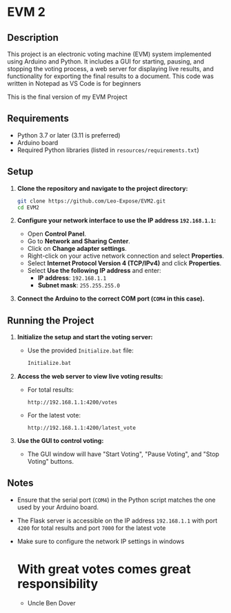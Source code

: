 # EVM 2 


## Description
This project is an electronic voting machine (EVM) system implemented using Arduino and Python. It includes a GUI for starting, pausing, and stopping the voting process, a web server for displaying live results, and functionality for exporting the final results to a document. This code was written in Notepad as VS Code is for beginners

This is the final version of my EVM Project

## Requirements

- Python 3.7 or later (3.11 is preferred)
- Arduino board
- Required Python libraries (listed in `resources/requirements.txt`)

## Setup

1. **Clone the repository and navigate to the project directory:**
    ```sh
    git clone https://github.com/Leo-Expose/EVM2.git
    cd EVM2
    ```

2. **Configure your network interface to use the IP address `192.168.1.1`:**
    - Open **Control Panel**.
    - Go to **Network and Sharing Center**.
    - Click on **Change adapter settings**.
    - Right-click on your active network connection and select **Properties**.
    - Select **Internet Protocol Version 4 (TCP/IPv4)** and click **Properties**.
    - Select **Use the following IP address** and enter:
      - **IP address**: `192.168.1.1`
      - **Subnet mask**: `255.255.255.0`

3. **Connect the Arduino to the correct COM port (`COM4` in this case).**

## Running the Project

1. **Initialize the setup and start the voting server:**
    - Use the provided `Initialize.bat` file:
      ```sh
      Initialize.bat
      ```

2. **Access the web server to view live voting results:**
    - For total results:
      ```plaintext
      http://192.168.1.1:4200/votes
      ```
    - For the latest vote:
      ```plaintext
      http://192.168.1.1:4200/latest_vote
      ```

3. **Use the GUI to control voting:**
    - The GUI window will have "Start Voting", "Pause Voting", and "Stop Voting" buttons.

## Notes

- Ensure that the serial port (`COM4`) in the Python script matches the one used by your Arduino board.
- The Flask server is accessible on the IP address `192.168.1.1` with port `4200` for total results and port `7000` for the latest vote
- Make sure to configure the network IP settings in windows

  # With great votes comes great responsibility
  - Uncle Ben Dover
